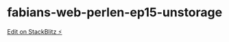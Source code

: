 # fabians-web-perlen-ep15-unstorage

[Edit on StackBlitz ⚡️](https://stackblitz.com/edit/fabians-web-perlen-ep15-unstorage)